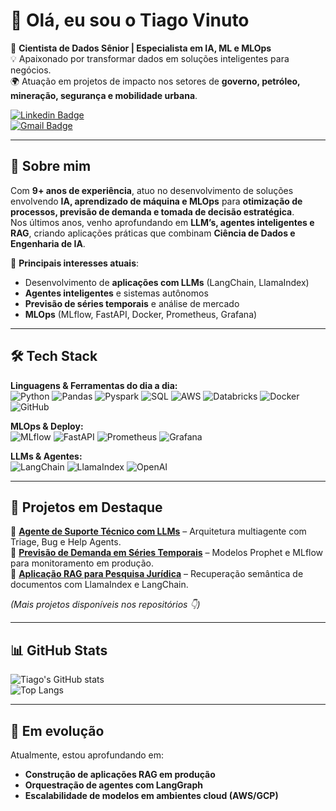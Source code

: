 # 👋 Olá, eu sou o Tiago Vinuto  

🎯 **Cientista de Dados Sênior | Especialista em IA, ML e MLOps**  
💡 Apaixonado por transformar dados em soluções inteligentes para negócios.  
🌍 Atuação em projetos de impacto nos setores de **governo, petróleo, mineração, segurança e mobilidade urbana**.  

[![Linkedin Badge](https://img.shields.io/badge/-LinkedIn-blue?style=flat-square&logo=Linkedin&logoColor=white&link=https://www.linkedin.com/in/tiago-vinuto/)](https://www.linkedin.com/in/tiago-vinuto/)  
[![Gmail Badge](https://img.shields.io/badge/-Gmail-red?style=flat-square&logo=Gmail&logoColor=white&link=mailto:thiagovinutto@gmail.com)](mailto:thiagovinutto@gmail.com)  

---

## 🚀 Sobre mim  
Com **9+ anos de experiência**, atuo no desenvolvimento de soluções envolvendo **IA, aprendizado de máquina e MLOps** para **otimização de processos, previsão de demanda e tomada de decisão estratégica**.  
Nos últimos anos, venho aprofundando em **LLM’s, agentes inteligentes e RAG**, criando aplicações práticas que combinam **Ciência de Dados e Engenharia de IA**.  

🔎 **Principais interesses atuais**:  
- Desenvolvimento de **aplicações com LLMs** (LangChain, LlamaIndex)  
- **Agentes inteligentes** e sistemas autônomos  
- **Previsão de séries temporais** e análise de mercado  
- **MLOps** (MLflow, FastAPI, Docker, Prometheus, Grafana)  

---

## 🛠️ Tech Stack  

**Linguagens & Ferramentas do dia a dia:**  
![Python](https://img.shields.io/badge/-Python-black?style=flat-square&logo=Python)
![Pandas](https://img.shields.io/badge/-Pandas-black?style=flat-square&logo=Pandas)
![Pyspark](https://img.shields.io/badge/-Pyspark-black?style=flat-square&logo=Apache-Spark)
![SQL](https://img.shields.io/badge/-SQL-black?style=flat-square&logo=PostgreSQL)
![AWS](https://img.shields.io/badge/-AWS-black?style=flat-square&logo=Amazon-AWS)
![Databricks](https://img.shields.io/badge/-Databricks-black?style=flat-square&logo=Databricks)
![Docker](https://img.shields.io/badge/-Docker-black?style=flat-square&logo=Docker)
![GitHub](https://img.shields.io/badge/-GitHub-black?style=flat-square&logo=GitHub)

**MLOps & Deploy:**  
![MLflow](https://img.shields.io/badge/-MLflow-black?style=flat-square&logo=mlflow)
![FastAPI](https://img.shields.io/badge/-FastAPI-black?style=flat-square&logo=fastapi)
![Prometheus](https://img.shields.io/badge/-Prometheus-black?style=flat-square&logo=prometheus)
![Grafana](https://img.shields.io/badge/-Grafana-black?style=flat-square&logo=grafana)

**LLMs & Agentes:**  
![LangChain](https://img.shields.io/badge/-LangChain-black?style=flat-square&logo=chainlink)
![LlamaIndex](https://img.shields.io/badge/-LlamaIndex-black?style=flat-square&logo=llama)
![OpenAI](https://img.shields.io/badge/-OpenAI-black?style=flat-square&logo=openai)

---

## 📂 Projetos em Destaque  
🔹 [**Agente de Suporte Técnico com LLMs**](#) – Arquitetura multiagente com Triage, Bug e Help Agents.  
🔹 [**Previsão de Demanda em Séries Temporais**](#) – Modelos Prophet e MLflow para monitoramento em produção.  
🔹 [**Aplicação RAG para Pesquisa Jurídica**](#) – Recuperação semântica de documentos com LlamaIndex e LangChain.  

*(Mais projetos disponíveis nos repositórios 👇)*  

---

## 📊 GitHub Stats  

![Tiago's GitHub stats](https://github-readme-stats.vercel.app/api?username=tiagovinuto&show_icons=true&theme=tokyonight)  
![Top Langs](https://github-readme-stats.vercel.app/api/top-langs/?username=tiagovinuto&layout=compact&theme=tokyonight)  

---

## 🌱 Em evolução  
Atualmente, estou aprofundando em:  
- **Construção de aplicações RAG em produção**  
- **Orquestração de agentes com LangGraph**  
- **Escalabilidade de modelos em ambientes cloud (AWS/GCP)**  
